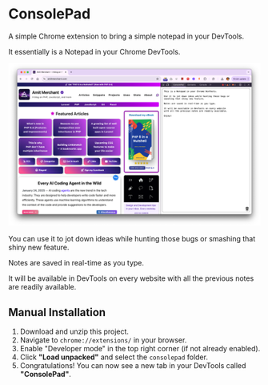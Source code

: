 # ConsolePad

A simple Chrome extension to bring a simple notepad in your DevTools.

It essentially is a Notepad in your Chrome DevTools.

![ConsolePad](/console-pad.png)

You can use it to jot down ideas while hunting those bugs or smashing that shiny new feature.

Notes are saved in real-time as you type.

It will be available in DevTools on every website with all the previous notes are readily available.

## Manual Installation

1. Download and unzip this project.
2. Navigate to `chrome://extensions/` in your browser.
3. Enable "Developer mode" in the top right corner (if not already enabled).
4. Click **"Load unpacked"** and select the `consolepad` folder.
5. Congratulations! You can now see a new tab in your DevTools called **"ConsolePad"**.